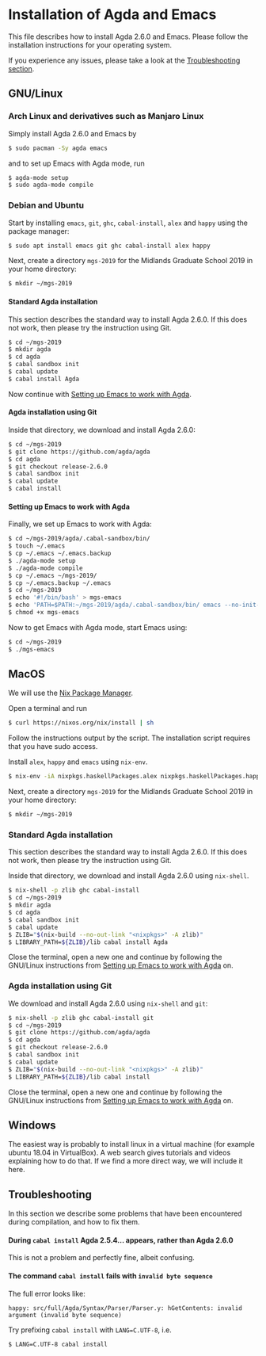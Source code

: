 Installation of Agda and Emacs
==============================

This file describes how to install Agda 2.6.0 and Emacs.
Please follow the installation instructions for your operating system.

If you experience any issues, please take a look at the [Troubleshooting
section](#Troubleshooting).

## GNU/Linux

### Arch Linux and derivatives such as Manjaro Linux

Simply install Agda 2.6.0 and Emacs by
```bash
$ sudo pacman -Sy agda emacs
```
and to set up Emacs with Agda mode, run
```bash
$ agda-mode setup
$ sudo agda-mode compile
```

### Debian and Ubuntu

Start by installing `emacs`, `git`, `ghc`, `cabal-install`, `alex` and
`happy` using the package manager:
```bash
$ sudo apt install emacs git ghc cabal-install alex happy
```

Next, create a directory `mgs-2019` for the Midlands Graduate School 2019 in
your home directory:
```bash
$ mkdir ~/mgs-2019
```

#### Standard Agda installation
This section describes the standard way to install Agda 2.6.0.
If this does not work, then please try the instruction using Git.
```bash
$ cd ~/mgs-2019
$ mkdir agda
$ cd agda
$ cabal sandbox init
$ cabal update
$ cabal install Agda
```

Now continue with [Setting up Emacs to work with
Agda](#Setting-up-Emacs-to-work-with-Agda).

#### Agda installation using Git
Inside that directory, we download and install Agda 2.6.0:
```bash
$ cd ~/mgs-2019
$ git clone https://github.com/agda/agda
$ cd agda
$ git checkout release-2.6.0
$ cabal sandbox init
$ cabal update
$ cabal install
```

#### Setting up Emacs to work with Agda
Finally, we set up Emacs to work with Agda:
```bash
$ cd ~/mgs-2019/agda/.cabal-sandbox/bin/
$ touch ~/.emacs
$ cp ~/.emacs ~/.emacs.backup
$ ./agda-mode setup
$ ./agda-mode compile
$ cp ~/.emacs ~/mgs-2019/
$ cp ~/.emacs.backup ~/.emacs
$ cd ~/mgs-2019
$ echo '#!/bin/bash' > mgs-emacs
$ echo 'PATH=$PATH:~/mgs-2019/agda/.cabal-sandbox/bin/ emacs --no-init-file --load ~/mgs-2019/.emacs' >> mgs-emacs
$ chmod +x mgs-emacs
```
Now to get Emacs with Agda mode, start Emacs using:
```bash
$ cd ~/mgs-2019
$ ./mgs-emacs
```

## MacOS
We will use the [Nix Package Manager](https://nixos.org/nix/).

Open a terminal and run
```bash
$ curl https://nixos.org/nix/install | sh
```
Follow the instructions output by the script. The installation script requires
that you have sudo access.

Install `alex`, `happy` and `emacs` using `nix-env`.
```bash
$ nix-env -iA nixpkgs.haskellPackages.alex nixpkgs.haskellPackages.happy emacs
```

Next, create a directory `mgs-2019` for the Midlands Graduate School 2019 in
your home directory:
```bash
$ mkdir ~/mgs-2019
```

### Standard Agda installation
This section describes the standard way to install Agda 2.6.0.
If this does not work, then please try the instruction using Git.

Inside that directory, we download and install Agda 2.6.0 using `nix-shell`.
```bash
$ nix-shell -p zlib ghc cabal-install
$ cd ~/mgs-2019
$ mkdir agda
$ cd agda
$ cabal sandbox init
$ cabal update
$ ZLIB="$(nix-build --no-out-link "<nixpkgs>" -A zlib)"
$ LIBRARY_PATH=${ZLIB}/lib cabal install Agda
```

Close the terminal, open a new one and continue by following the GNU/Linux
instructions from [Setting up Emacs to work with
Agda](#Setting-up-Emacs-to-work-with-Agda) on.

### Agda installation using Git
We download and install Agda 2.6.0 using `nix-shell` and `git`:
```bash
$ nix-shell -p zlib ghc cabal-install git
$ cd ~/mgs-2019
$ git clone https://github.com/agda/agda
$ cd agda
$ git checkout release-2.6.0
$ cabal sandbox init
$ cabal update
$ ZLIB="$(nix-build --no-out-link "<nixpkgs>" -A zlib)"
$ LIBRARY_PATH=${ZLIB}/lib cabal install
```

Close the terminal, open a new one and continue by following the GNU/Linux
instructions from [Setting up Emacs to work with
Agda](#Setting-up-Emacs-to-work-with-Agda) on.

## Windows

The easiest way is probably to install linux in a virtual machine (for example ubuntu 18.04 in VirtualBox). A web search gives tutorials and videos explaining how to do that. If we find a more direct way, we will include it here.

## Troubleshooting

In this section we describe some problems that have been encountered during compilation, and how to fix them.

#### During `cabal install` Agda 2.5.4... appears, rather than Agda 2.6.0

This is not a problem and perfectly fine, albeit confusing.

#### The command `cabal install` fails with `invalid byte sequence`

The full error looks like:
```
happy: src/full/Agda/Syntax/Parser/Parser.y: hGetContents: invalid argument (invalid byte sequence)
```

Try prefixing `cabal install` with `LANG=C.UTF-8`, i.e.
```bash
$ LANG=C.UTF-8 cabal install
```
